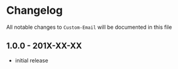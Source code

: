 # Changelog

All notable changes to `Custom-Email` will be documented in this file

## 1.0.0 - 201X-XX-XX

- initial release
